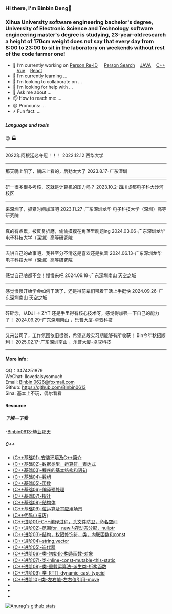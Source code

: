 ### Hi there, I'm Binbin Deng👋


### Xihua University software engineering bachelor's degree, University of Electronic Science and Technology software engineering master's degree is studying, 23-year-old research a height of 170cm weight does not say that every day from 8:00 to 23:00 to sit in the laboratory on weekends without rest of the code farmer one!


- 🔭 I’m currently working on  [Person Re-ID](https://github.com/Binbin0613) &nbsp; &nbsp; [Person Search](https://github.com/Binbin0613) &nbsp;&nbsp; [JAVA](https://github.com/Binbin0613) &nbsp;&nbsp; [C++](https://github.com/Binbin0613) &nbsp;&nbsp; [Vue](https://github.com/Binbin0613) &nbsp;&nbsp; [React](https://github.com/Binbin0613)
- 🌱 I’m currently learning ...
- 👯 I’m looking to collaborate on ...
- 🤔 I’m looking for help with ...
- 💬 Ask me about ...
- 📫 How to reach me: ...
- 😄 Pronouns: ...
- ⚡ Fun fact: ...

##### Language and tools
:blush:  :factory:

------------------------------------------------------------

2022年阿根廷必夺冠！！！
2022.12.12 西华大学

------------------------------------------------------------

那天晚上阳了，躺床上看的，后劲太大了
2023.8.17-广东深圳

------------------------------------------------------------

研一很多很多考核，这就是计算机的压力吗？
2023.10.2-四川成都电子科大沙河校区

------------------------------------------------------------

来深圳了，抓紧时间加班吧
2023.11.27-广东深圳龙华 电子科技大学（深圳）高等研究院

------------------------------------------------------------

真的有点累，被反复折磨，偷偷摸摸在角落里刷题ing
2024.03.06-广东深圳龙华 电子科技大学（深圳）高等研究院

------------------------------------------------------------

去讲自己的故事吧，我甚至分不清这是喜欢还是执着
2024.06.13-广东深圳龙华 电子科技大学（深圳）高等研究院

------------------------------------------------------------

感觉自己啥都不会！慢慢来吧
2024.09.18-广东深圳南山 天空之城

------------------------------------------------------------

感觉慢慢开始学会如何干活了，还是得前辈们带着干活上手挺快
2024.09.26-广东深圳南山 天空之城

------------------------------------------------------------

碎碎念，从DJI → ZYT 还是手里得有核心技术呀，感觉得加强一下自己的能力了！
2024.09.29-广东深圳南山 ，乐普大厦-卓驭科技

------------------------------------------------------------

又来公司了，工作氛围依旧很卷，希望这段实习期能够有所收获！ Bin今年秋招顺利！
2025.02.17-广东深圳南山 ，乐普大厦-卓驭科技

------------------------------------------------------------
#### More Info:
QQ：3474251879 </br>
WeChat: Ilovedaisysomuch </br>
Email: Binbin.0626@foxmail.com </br>
Github: https://github.com/Binbin0613 </br>
Sina: 基本上不玩，偶尔看看 </br>

#### Resource

##### 了解一下我
-[Binbin0613-毕业那天](https://binbin0613.github.io/2023/081016155.html)


##### C++
- [(C++基础01)-安装环境及C++简介](https://binbin0613.github.io/2023/073116140.html)
- [(C++基础02)-数据类型，运算符，表达式](https://binbin0613.github.io/2023/073116141.html)
- [(C++基础03)-程序的基本结构和语句](https://binbin0613.github.io/2023/073116142.html)
- [(C++基础04)-数组](https://binbin0613.github.io/2023/080116143.html)
- [(C++基础05)-函数](https://binbin0613.github.io/2023/080116144.html)
- [(C++基础06)-编译预处理](https://binbin0613.github.io/2023/080216145.html)
- [(C++基础07)-指针](https://binbin0613.github.io/2023/080216146.html)
- [(C++基础08)-结构体](https://binbin0613.github.io/2023/080316147.html)
- [(C++基础09)-位运算及其应用场景](https://binbin0613.github.io/2023/080716148.html)
- [(C++代码小技巧)](https://binbin0613.github.io/2023/080816150.html)
- [(C++进阶01)-C++编译过程，头文件防卫，命名空间](https://binbin0613.github.io/2023/080816149.html)
- [(C++进阶02)-范围for，new内存动态分配，nullptr](https://binbin0613.github.io/2023/080916151.html)
- [(C++进阶03)-结构，权限修饰符，类，内联函数和const](https://binbin0613.github.io/2023/080916152.html)
- [(C++进阶04)-string,vector](https://binbin0613.github.io/2023/080916153.html)
- [(C++进阶05)-迭代器](https://binbin0613.github.io/2023/081016154.html)
- [(C++进阶06)-类-初始化-构造函数-对象](https://binbin0613.github.io/2023/081016156.html)
- [(C++进阶07)-类-inline-const-mutable-this-static](https://binbin0613.github.io/2023/081016157.html)
- [(C++进阶08)-类-重载运算法-派生类-析构函数](https://binbin0613.github.io/2023/081716158.html)
- [(C++进阶09)-类-RTTI-dynamic_cast-typeid](https://binbin0613.github.io/2023/081816159.html)
- [(C++进阶10)-类-左右值-左右值引用-move](https://binbin0613.github.io/2023/081916160.html)
- []()
- []()
- []()

<!--https://github.com/anuraghazra/github-readme-stats-->
[![Anurag's github stats](https://github-readme-stats.vercel.app/api?username=Binbin0613&theme=transparent)](https://github.com/anuraghazra/github-readme-stats)

<!--
**Binbin0613/Binbin0613** is a ✨ _special_ ✨ repository because its `README.md` (this file) appears on your GitHub profile.

Here are some ideas to get you started:

- 🔭 I’m currently working on ...
- 🌱 I’m currently learning ...
- 👯 I’m looking to collaborate on ...
- 🤔 I’m looking for help with ...
- 💬 Ask me about ...
- 📫 How to reach me: ...
- 😄 Pronouns: ...
- ⚡ Fun fact: ...
-->
